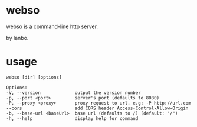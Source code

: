 # webso
webso is a command-line http server.

by lanbo.

# usage

```shell
webso [dir] [options]
```

    Options:
    -V, --version             output the version number
    -p, --port <port>         server's port (defaults to 8080)
    -P, --proxy <proxy>       proxy request to url. e.g: -P http://url.com
    --cors                    add CORS header Access-Control-Allow-Origin
    -b, --base-url <baseUrl>  base url (defaults to /) (default: "/")
    -h, --help                display help for command